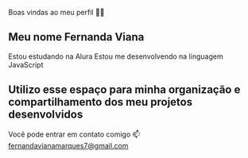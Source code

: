 Boas vindas ao meu perfil 💙💙
## Meu nome Fernanda Viana

Estou estudando na Alura
Estou me desenvolvendo na linguagem JavaScript
## Utilizo esse espaço para minha organização e compartilhamento dos meu projetos desenvolvidos
Você pode entrar em contato comigo 📫
fernandavianamarques7@gmail.com
